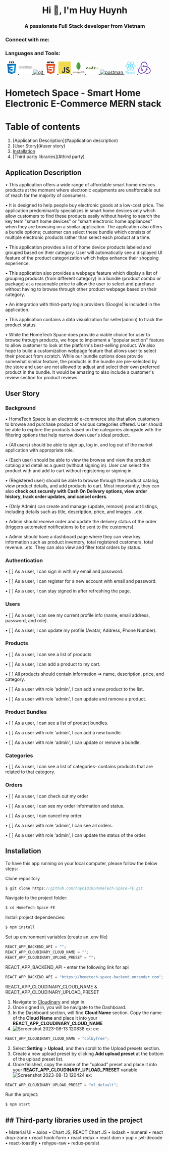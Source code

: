 <h1 align="center">Hi 👋, I'm Huy Huynh</h1>
<h3 align="center">A passionate Full Stack developer from Vietnam</h3>

<h3 align="left">Connect with me:</h3>
<p align="left">
</p>

<h3 align="left">Languages and Tools:</h3>
<p align="left"> <a href="https://www.w3schools.com/css/" target="_blank" rel="noreferrer"> <img src="https://raw.githubusercontent.com/devicons/devicon/master/icons/css3/css3-original-wordmark.svg" alt="css3" width="40" height="40"/> </a> <a href="https://expressjs.com" target="_blank" rel="noreferrer"> <img src="https://raw.githubusercontent.com/devicons/devicon/master/icons/express/express-original-wordmark.svg" alt="express" width="40" height="40"/> </a> <a href="https://git-scm.com/" target="_blank" rel="noreferrer"> <img src="https://www.vectorlogo.zone/logos/git-scm/git-scm-icon.svg" alt="git" width="40" height="40"/> </a> <a href="https://www.w3.org/html/" target="_blank" rel="noreferrer"> <img src="https://raw.githubusercontent.com/devicons/devicon/master/icons/html5/html5-original-wordmark.svg" alt="html5" width="40" height="40"/> </a> <a href="https://developer.mozilla.org/en-US/docs/Web/JavaScript" target="_blank" rel="noreferrer"> <img src="https://raw.githubusercontent.com/devicons/devicon/master/icons/javascript/javascript-original.svg" alt="javascript" width="40" height="40"/> </a> <a href="https://www.mongodb.com/" target="_blank" rel="noreferrer"> <img src="https://raw.githubusercontent.com/devicons/devicon/master/icons/mongodb/mongodb-original-wordmark.svg" alt="mongodb" width="40" height="40"/> </a> <a href="https://nodejs.org" target="_blank" rel="noreferrer"> <img src="https://raw.githubusercontent.com/devicons/devicon/master/icons/nodejs/nodejs-original-wordmark.svg" alt="nodejs" width="40" height="40"/> </a> <a href="https://postman.com" target="_blank" rel="noreferrer"> <img src="https://www.vectorlogo.zone/logos/getpostman/getpostman-icon.svg" alt="postman" width="40" height="40"/> </a> <a href="https://reactjs.org/" target="_blank" rel="noreferrer"> <img src="https://raw.githubusercontent.com/devicons/devicon/master/icons/react/react-original-wordmark.svg" alt="react" width="40" height="40"/> </a> <a href="https://redux.js.org" target="_blank" rel="noreferrer"> <img src="https://raw.githubusercontent.com/devicons/devicon/master/icons/redux/redux-original.svg" alt="redux" width="40" height="40"/> </a> </p>

# Hometech Space - Smart Home Electronic E-Commerce MERN stack

# Table of contents

1. [Application Description](#application description)
2. [User Story](#user story)
3. [Installation](#installation)
4. [Third party libraries](#third party)

## <a name="application description">Application Description</a>

• This application offers a wide range of affordable smart home devices products at the moment where electronic equipments are unaffordable out of reach for the majority of consumers.

• It is designed to help people buy electronic goods at a low-cost price. The application predominantly specializes in smart home devices only which allow customers to find these products easily without having to search the key term "smart home devices" or "smart electronic home appliances" when they are browsing on a similar application. The application also offers a bundle options; customer can select these bundle which consists of multiple electronic products rather than select each product at a time.

• This application provides a list of home device products labeled and grouped based on their category. User will automatically see a displayed UI feature of the product categorization which helps enhance their shopping experience.

• This application also provides a webpage feature which display a list of grouping products (from different category) in a bundle (product combo or package) at a reasonable price to allow the user to select and purchase without having to browse through other product webpage based on their category.

• An integration with third-party login providers (Google) is included in the application.

• This application contains a data visualization for seller(admin) to track the product status.

• While the HomeTech Space does provide a viable choice for user to browse through products, we hope to implement a "popular section" feature to allow customer to look at the platform's best-selling product. We also hope to build a customization webpage feature that allows user to select their product from scratch. While our bundle options does provide somewhat similar feature, the products in the bundle are pre-selected by the store and user are not allowed to adjust and select their own preferred product in the bundle. It would be amazing to also include a customer's review section for product reviews.

## <a name="user story">User Story</a>

### Background

• HomeTech Space is an electronic e-commerce site that allow customers to browse and purchase product of various categories offered. User should be able to explore the products based on the categories alongside with the filtering options that help narrow down user's ideal product.

• (All users) should be able to sign up, log in, and log out of the market application with appropriate role.

• (Each user) should be able to view the browse and view the product catalog and detail as a guest (without signing in). User can select the product with and add to cart without registering or signing in.

• (Registered user) should be able to browse through the product catalog, view product details, and add products to cart. Most importantly, they can also **check out securely with Cash On Delivery options, view order history, track order updates, and cancel orders**.

• (Only Admin) can create and manage (update, remove) product listings, including details such as title, description, price, and images ...etc.

• Admin should receive order and update the delivery status of the order (triggers automated notifications to be sent to the customers).

• Admin should have a dashboard page where they can view key information such as product inventory, total registered customers, total revenue...etc. They can also view and filter total orders by status.

### Authentication

• [ ] As a user, I can sign in with my email and password.

• [ ] As a user, I can register for a new account with email and password.

• [ ] As a user, I can stay signed in after refreshing the page.

### Users

• [ ] As a user, I can see my current profile info (name, email address, password, and role).

• [ ] As a user, I can update my profile (Avatar, Address, Phone Number).

### Products

• [ ] As a user, I can see a list of products

• [ ] As a user, I can add a product to my cart.

• [ ] All products should contain information => name, description, price, and category.

• [ ] As a user with role 'admin', I can add a new product to the list.

• [ ] As a user with role 'admin', I can update and remove a product.

### Product Bundles

• [ ] As a user, I can see a list of product bundles.

• [ ] As a user with role 'admin', I can add a new bundle.

• [ ] As a user with role 'admin', I can update or remove a bundle.

### Categories

• [ ] As a user, I can see a list of categories- contains products that are related to that category.

### Orders

• [ ] As a user, I can check out my order

• [ ] As a user, I can see my order information and status.

• [ ] As a user, I can cancel my order.

• [ ] As a user with role 'admin', I can see all orders.

• [ ] As a user with role 'admin', I can update the status of the order.

## <a name="installation">Installation</a>

To have this app running on your local computer, please follow the below steps:

Clone repository

```javascript
$ git clone https://github.com/huyh1010/HomeTech-Space-FE.git
```

Navigate to the project folder:

```javascript
$ cd HomeTech-Space-FE
```

Install project dependencies:

```javascript
$ npm install
```

Set up environment variables (create an .env file)

```javascript
REACT_APP_BACKEND_API = "";
REACT_APP_CLOUDINARY_CLOUD_NAME = "";
REACT_APP_CLOUDINARY_UPLOAD_PRESET = "";
```

REACT_APP_BACKEND_API - enter the following link for api

```javascript
REACT_APP_BACKEND_API = "https://hometech-space-backend.onrender.com";
```

REACT_APP_CLOUDINARY_CLOUD_NAME & REACT_APP_CLOUDINARY_UPLOAD_PRESET

1. Navigate to <a href="https://cloudinary.com/" target="_blank">Cloudinary</a> and sign in.
2. Once signed in, you will be navigate to the Dashboard.
3. In the Dashboard section, will find **Cloud Name** section. Copy the name of the **Cloud Name** and place it into your **REACT_APP_CLOUDINARY_CLOUD_NAME**
4. ![Screenshot 2023-08-13 120838](https://github.com/huyh1010/HomeTech-Space/assets/117617750/1df32fef-5124-4195-b31d-af73fb98a668)
   ex:
   ex:

```javascript
REACT_APP_CLOUDINARY_CLOUD_NAME = "colbyfree";
```

2. Select **Setting** > **Upload**, and then scroll to the Upload presets section.
3. Create a new upload preset by clicking **Add upload preset** at the bottom of the upload preset list.
4. Once finished, copy the name of the "upload" preset and place it into your **REACT_APP_CLOUDINARY_UPLOAD_PRESET** variable
   ![Screenshot 2023-08-13 120424](https://github.com/huyh1010/HomeTech-Space/assets/117617750/f5ac315e-e6d7-45b6-9346-ab4eb82e664e)
   ex:

```javascript
REACT_APP_CLOUDINARY_UPLOAD_PRESET = "ml_default";
```

Run the project:

```javascript
$ npm start
```

## <a name="third party">## Third-party libraries used in the project</a>

• Material UI
• axios
• Chart JS, REACT Chart JS
• lodash
• numeral
• react drop-zone
• react hook-form
• react redux
• react dom
• yup
• jwt-decode
• react-toastify
• rehype-raw
• redux-persist
